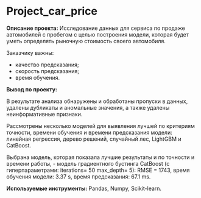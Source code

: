 # Project_car_price

**Описание проекта:**
Исследование данных для сервиса по продаже автомобилей с пробегом с целью построения модели, которая будет уметь определять рыночную стоимость своего автомобиля.

Заказчику важны:

- качество предсказания;
- скорость предсказания;
- время обучения.
 
**Вывод по проекту:**

В результате анализа обнаружены и обработаны пропуски в данных, удалены дубликаты и аномальные значения, а также удалены неинформативные признаки.

Рассмотрены несколько моделей для выявления лучшей по критериям точности, времени обучения и времени предсказания модели: линейная регрессия, дерево решений, случайный лес, LightGBM и CatBoost. 

Выбрана модель, которая показала лучшие результаты и по точности и времени работы, - модель градиентного бустинга CatBoost (с гиперпараметрами: iterations= 50 max_depth= 5): RMSE = 1743, время обучения модели: 3.37 s, время предсказания: 67.1 ms.

**Используемые инструменты:** 
Pandas, Numpy, Scikit-learn.
